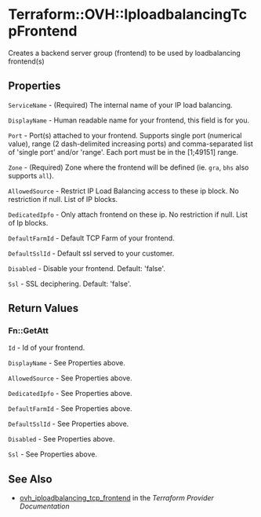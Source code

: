# Terraform::OVH::IploadbalancingTcpFrontend

Creates a backend server group (frontend) to be used by loadbalancing frontend(s)

## Properties

`ServiceName` - (Required) The internal name of your IP load balancing.

`DisplayName` - Human readable name for your frontend, this field is for you.

`Port` - Port(s) attached to your frontend. Supports single port (numerical value),
range (2 dash-delimited increasing ports) and comma-separated list of 'single port'
and/or 'range'. Each port must be in the [1;49151] range.

`Zone` - (Required) Zone where the frontend will be defined (ie. `gra`, `bhs` also supports `all`).

`AllowedSource` - Restrict IP Load Balancing access to these ip block. No restriction if null. List of IP blocks.

`DedicatedIpfo` - Only attach frontend on these ip. No restriction if null. List of Ip blocks.

`DefaultFarmId` - Default TCP Farm of your frontend.

`DefaultSslId` - Default ssl served to your customer.

`Disabled` - Disable your frontend. Default: 'false'.

`Ssl` - SSL deciphering. Default: 'false'.


## Return Values

### Fn::GetAtt

`Id` - Id of your frontend.

`DisplayName` - See Properties above.

`AllowedSource` - See Properties above.

`DedicatedIpfo` - See Properties above.

`DefaultFarmId` - See Properties above.

`DefaultSslId` - See Properties above.

`Disabled` - See Properties above.

`Ssl` - See Properties above.

## See Also

* [ovh_iploadbalancing_tcp_frontend](https://www.terraform.io/docs/providers/ovh/r/iploadbalancing_tcp_frontend.html) in the _Terraform Provider Documentation_